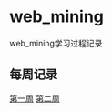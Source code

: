 # web_mining
web_mining学习过程记录
## 每周记录

[第一周](https://github.com/fangqiao007/web_mining/blob/master/week01_prj00_%E4%BE%8B.ipynb)
[第二周](https://github.com/fangqiao007/web_mining/blob/master/20%E6%98%A5_Web%E6%95%B0%E6%8D%AE%E6%8C%96%E6%8E%98_week02_181013010.ipynb)
